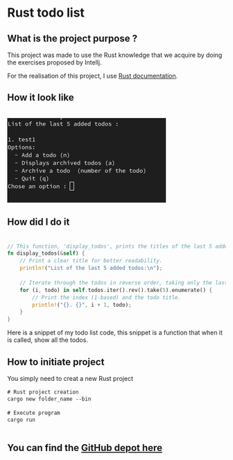 # Rust todo list <Badge type="tip" text="Rust" />

## What is the project purpose ?

This project was made to use the Rust knowledge that we acquire by doing the exercises proposed by Intellj.


For the realisation of this project, I use [Rust documentation](https://doc.rust-lang.org/book/).

## How it look like
\
![Rust Todo in command line](../images/screen-rust-todo.png)

## How did I do it

```rust 

// This function, 'display_todos', prints the titles of the last 5 added todos.
fn display_todos(&self) {
    // Print a clear title for better readability.
    println!("List of the last 5 added todos:\n");

    // Iterate through the todos in reverse order, taking only the last 5.
    for (i, todo) in self.todos.iter().rev().take(5).enumerate() {
        // Print the index (1-based) and the todo title.
        println!("{}. {}", i + 1, todo);
    }
}

```
Here is a snippet of my todo list code, this snippet is a function that when it is called,
show all the todos.


## How to initiate project

You simply need to creat a new Rust project

```shell
# Rust project creation 
cargo new folder_name --bin

# Execute program 
cargo run


```


## You can find the [GitHub depot here](https://github.com/Alex-zReeZ/todolist  )
